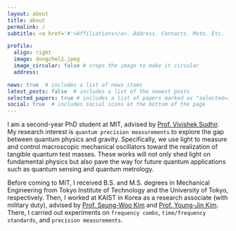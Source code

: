 ```yaml
---
layout: about
title: about
permalink: /
subtitle: <a href='#'>Affiliations</a>. Address. Contacts. Moto. Etc.

profile:
  align: right
  image: dongchel2.jpeg
  image_circular: false # crops the image to make it circular
  address:

news: true  # includes a list of news items
latest_posts: false  # includes a list of the newest posts
selected_papers: true # includes a list of papers marked as "selected={true}"
social: true  # includes social icons at the bottom of the page
---
```


I am a second-year PhD student at MIT, advised by [Prof. Vivishek Sudhir](https://scholar.google.com/citations?user=j4NKNWQAAAAJ&hl=en&oi=ao). My research interest is `quantum precision measurements` to explore the gap between quantum physics and gravity. Specifically, we use light to measure and control macroscopic mechanical oscillators toward the realization of tangible quantum test masses. These works will not only shed light on fundamental physics but also pave the way for future quantum applications such as quantum sensing and quantum metrology.

Before coming to MIT, I received B.S. and M.S. degrees in Mechanical Engineering from Tokyo Institute of Technology and the University of Tokyo, respectively. Then, I worked at KAIST in Korea as a research associate (with military duty), advised by [Prof. Seung-Woo Kim](https://scholar.google.com/citations?user=wHt0GtQAAAAJ&hl=en&oi=ao) and [Prof. Young-Jin Kim](https://scholar.google.com/citations?user=DqkYhz4AAAAJ&hl=en_). There, I carried out experiments on `frequency combs`, `time/frequency standards`, and `precision measurements`.
